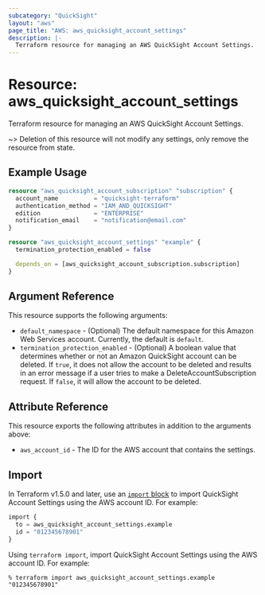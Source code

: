 ```yaml
---
subcategory: "QuickSight"
layout: "aws"
page_title: "AWS: aws_quicksight_account_settings"
description: |-
  Terraform resource for managing an AWS QuickSight Account Settings.
---
```


# Resource: aws_quicksight_account_settings

Terraform resource for managing an AWS QuickSight Account Settings.

~> Deletion of this resource will not modify any settings, only remove the resource from state.

## Example Usage

```terraform
resource "aws_quicksight_account_subscription" "subscription" {
  account_name          = "quicksight-terraform"
  authentication_method = "IAM_AND_QUICKSIGHT"
  edition               = "ENTERPRISE"
  notification_email    = "notification@email.com"
}

resource "aws_quicksight_account_settings" "example" {
  termination_protection_enabled = false

  depends_on = [aws_quicksight_account_subscription.subscription]
}
```

## Argument Reference

This resource supports the following arguments:

* `default_namespace` - (Optional) The default namespace for this Amazon Web Services account. Currently, the default is `default`.
* `termination_protection_enabled` - (Optional) A boolean value that determines whether or not an Amazon QuickSight account can be deleted. If `true`, it does not allow the account to be deleted and results in an error message if a user tries to make a DeleteAccountSubscription request. If `false`, it will allow the account to be deleted.

## Attribute Reference

This resource exports the following attributes in addition to the arguments above:

* `aws_account_id` - The ID for the AWS account that contains the settings.

## Import

In Terraform v1.5.0 and later, use an [`import` block](https://developer.hashicorp.com/terraform/language/import) to import QuickSight Account Settings using the AWS account ID. For example:

```terraform
import {
  to = aws_quicksight_account_settings.example
  id = "012345678901"
}
```

Using `terraform import`, import QuickSight Account Settings using the AWS account ID. For example:

```console
% terraform import aws_quicksight_account_settings.example "012345678901"
```
